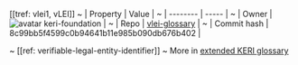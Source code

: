 [[tref: vlei1, vLEI]]
~ | Property | Value |
~ | -------- | ----- |
~ | Owner | ![avatar](https://avatars.githubusercontent.com/u/176055535?v=4) keri-foundation |
~ | Repo | [vlei-glossary](https://github.com/keri-foundation/vlei-glossary) |
~ | Commit hash | 8c99bb5f4599c0b94641b11e985b090db676b402 |

~ [[ref: verifiable-legal-entity-identifier]]
~ More in <a href="https://weboftrust.github.io/WOT-terms/docs/glossary/vLEI">extended KERI glossary</a>
